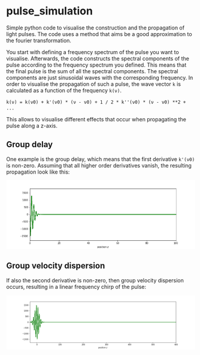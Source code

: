 # pulse_simulation
Simple python code to visualise the construction and the propagation of light pulses.
The code uses a method that aims be a good approximation to the fourier transformation.

You start with defining a frequency spectrum of the pulse you want to visualise.
Afterwards, the code constructs the spectral components of the pulse according
to the frequency spectrum you defined. This means that the final pulse is the 
sum of all the spectral components. The spectral components are just sinusoidal
waves with the corresponding frequency. In order to visualise the propagation 
of such a pulse, the wave vector `k` is calculated as a function of the
frequency `k(ν)`. 

    k(ν) = k(ν0) + k'(ν0) * (ν - ν0) + 1 / 2 * k''(ν0) * (ν - ν0) **2 + ...

This allows to visualise different effects that occur when
propagating the pulse along a z-axis.

## Group delay

One example is the group delay, which means that the first derivative `k'(ν0)`
is non-zero. Assuming that all higher order derivatives vanish, the resulting
propagation look like this:

![](animations/group_delay.gif)


## Group velocity dispersion

If also the second derivative is non-zero, then group velocity dispersion
occurs, resulting in a linear frequency chirp of the pulse:

![](animations/group_velocity_dispersion.gif)

